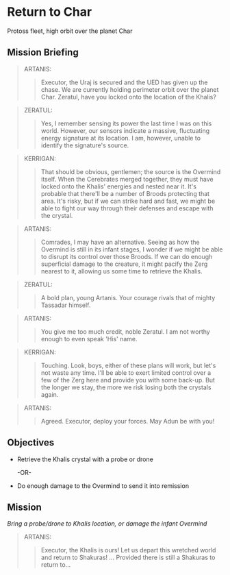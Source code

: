 # Return to Char

Protoss fleet, high orbit over the planet Char

## Mission Briefing

> ARTANIS:
>> Executor, the Uraj is secured and the UED has given up the chase. We are currently holding perimeter orbit over the planet Char. Zeratul, have you locked onto the location of the Khalis?

> ZERATUL:
>> Yes, I remember sensing its power the last time I was on this world. However, our sensors indicate a massive, fluctuating energy signature at its location. I am, however, unable to identify the signature's source.

> KERRIGAN:
>> That should be obvious, gentlemen; the source is the Overmind itself. When the Cerebrates merged together, they must have locked onto the Khalis' energies and nested near it. It's probable that there'll be a number of Broods protecting that area. It's risky, but if we can strike hard and fast, we might be able to fight our way through their defenses and escape with the crystal.

> ARTANIS:
>> Comrades, I may have an alternative. Seeing as how the Overmind is still in its infant stages, I wonder if we might be able to disrupt its control over those Broods. If we can do enough superficial damage to the creature, it might pacify the Zerg nearest to it, allowing us some time to retrieve the Khalis.

> ZERATUL:
>> A bold plan, young Artanis. Your courage rivals that of mighty Tassadar himself.

> ARTANIS:
>> You give me too much credit, noble Zeratul. I am not worthy enough to even speak 'His' name.

> KERRIGAN:
>> Touching. Look, boys, either of these plans will work, but let's not waste any time. I'll be able to exert limited control over a few of the Zerg here and provide you with some back-up. But the longer we stay, the more we risk losing both the crystals again.

> ARTANIS:
>> Agreed. Executor, deploy your forces. May Adun be with you!

## Objectives

- Retrieve the Khalis crystal with a probe or drone

    -OR-

- Do enough damage to the Overmind to send it into remission

## Mission

_Bring a probe/drone to Khalis location, or damage the infant Overmind_

> ARTANIS:
>> Executor, the Khalis is ours! Let us depart this wretched world and return to Shakuras! ... Provided there is still a Shakuras to return to...